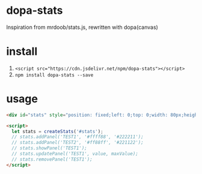# dopa-stats
Inspiration from mrdoob/stats.js, rewritten with dopa(canvas)

# install

1. `<script src="https://cdn.jsdelivr.net/npm/dopa-stats"></script>`
2. `npm install dopa-stats --save`

# usage

```html
<div id="stats" style="position: fixed;left: 0;top: 0;width: 80px;height: 48px;opacity: 0.9;"></div>

<script>
  let stats = createStats('#stats');
  // stats.addPanel('TEST1', '#ffff88', '#222211');
  // stats.addPanel('TEST2', '#ff88ff', '#221122');
  // stats.showPanel('TEST1');
  // stats.updatePanel('TEST1', value, maxValue);
  // stats.removePanel('TEST1');
</script>
```
